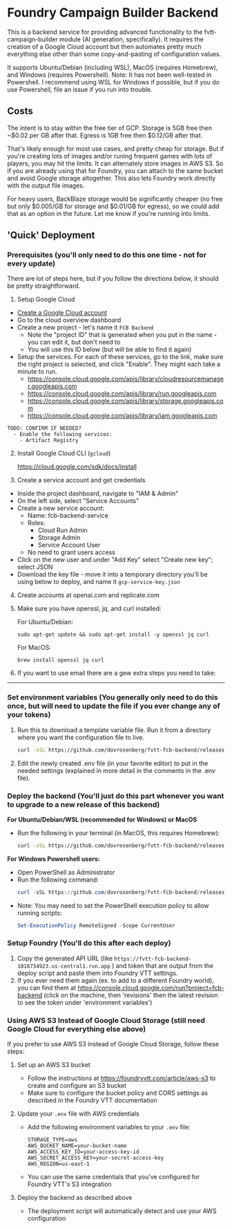# Foundry Campaign Builder Backend

This is a backend service for providing advanced functionality to the fvtt-campaign-builder module (AI generation, specifically).  It requires the creation of a Google Cloud account but then automates
pretty much everything else other than some copy-and-pasting of configuration values.

It supports Ubuntu/Debian (including WSL), MacOS (requires Homebrew), and Windows (requires Powershell).  Note: It has not been well-tested in Powershell.  I recommend using WSL for Windows if possible, but if you do use Powershell, file an issue if you run into trouble.

## Costs
The intent is to stay within the free tier of GCP.  Storage is 5GB free then ~$0.02 per GB after that.  Egress is 1GB free then $0.12/GB after that.

That's likely enough for most use cases, and pretty cheap for storage.  But if you're creating lots of images and/or runing frequent games with lots of players, you may hit the limits.  It can alternately store images in AWS S3.  So if you are already using that for Foundry, you can attach to the same bucket and avoid Google storage altogether.  This also lets Foundry work directly with the output file images.

For heavy users, BackBlaze storage would be significantly cheaper (no free but only $0.005/GB for storage and $0.01/GB for egress), so we could add that as an option in the future.  Let me know
if you're running into limits.



## 'Quick' Deployment
### Prerequisites (you'll only need to do this one time - not for every update)
There are lot of steps here, but if you follow the directions below, it should be pretty straightforward.

1. Setup Google Cloud

  - [Create a Google Cloud account](https://console.cloud.google.com/)
  - Go to the cloud overview dashboard
  - Create a new project - let's name it `FCB Backend`
    - Note the "project ID" that is generated when you put in the name - you can edit it, but don't need to
    - You will use this ID below (but will be able to find it again) 
  - Setup the services.  For each of these services, go to the link, make sure the right project is selected, and
    click "Enable".  They might each take a minute to run.
    - https://console.cloud.google.com/apis/library/cloudresourcemanager.googleapis.com
    - https://console.cloud.google.com/apis/library/run.googleapis.com
    - https://console.cloud.google.com/apis/library/storage.googleapis.com
    - https://console.cloud.google.com/apis/library/iam.googleapis.com

```
TODO: CONFIRM IF NEEDED?
  - Enable the following services:
    - Artifact Registry
```

2. Install Google Cloud CLI (`gcloud`)
    
    https://cloud.google.com/sdk/docs/install

3. Create a service account and get credentials
  - Inside the project dashboard, navigate to "IAM & Admin"
  - On the left side, select "Service Accounts"
  - Create a new service account:
    - Name: fcb-backend-service
    - Roles:
      - Cloud Run Admin
      - Storage Admin
      - Service Account User
    - No need to grant users access
  - Click on the new user and under "Add Key" select "Create new key"; select JSON
  - Download the key file - move it into a temporary directory you'll be using below to deploy, and name it `gcp-service-key.json`

  4. Create accounts at openai.com and replicate.com

  5. Make sure you have openssl, jq, and curl installed:

      For Ubuntu/Debian:
      ```
      sudo apt-get update && sudo apt-get install -y openssl jq curl
      ```

      For MacOS:
      ```
      brew install openssl jq curl
      ```

  6. If you want to use email there are a gew extra steps you need to take:
  ________________
  
### Set environment variables (You generally only need to do this once, but will need to update the file if you ever change any of your tokens)
  
1. Run this to download a template variable file.  Run it from a directory where you want the configuration file to live.
    ```sh
    curl -sSL https://github.com/dovrosenberg/fvtt-fcb-backend/releases/latest/download/env.template -o .env
    ```

2. Edit the newly created .env file (in your favorite editor) to put in the needed settings (explained in more detail in the comments in the .env file).
      
### Deploy the backend (You'll just do this part whenever you want to upgrade to a new release of this backend)

 **For Ubuntu/Debian/WSL (recommended for Windows) or MacOS**
  - Run the following in your terminal (in MacOS, this requires Homebrew):
      ```sh
      curl -sSL https://github.com/dovrosenberg/fvtt-fcb-backend/releases/latest/download/deploy-gcp.sh | bash
    ```
 
**For Windows Powershell users:**

  - Open PowerShell as Administrator
  - Run the following command:
    ```powershell
    curl -sSL https://github.com/dovrosenberg/fvtt-fcb-backend/releases/latest/download/deploy-gcp.ps1 | powershell
    ```
  - Note: You may need to set the PowerShell execution policy to allow running scripts:
    ```powershell
    Set-ExecutionPolicy RemoteSigned -Scope CurrentUser
    ```

### Setup Foundry (You'll do this after each deploy)
1. Copy the generated API URL (like `https://fvtt-fcb-backend-1018734923.us-central1.run.app` ) and token that are output from the deploy script and paste them into Foundry VTT settings.
2. If you ever need them again (ex. to add to a different Foundry world), you can find them at https://console.cloud.google.com/run?project=fcb-backend (click on the machine, then 'revisions' then the latest revision to see the token under 'environment variables')

### Using AWS S3 Instead of Google Cloud Storage (still need Google Cloud for everything else above)

If you prefer to use AWS S3 instead of Google Cloud Storage, follow these steps:

1. Set up an AWS S3 bucket
   - Follow the instructions at https://foundryvtt.com/article/aws-s3 to create and configure an S3 bucket
   - Make sure to configure the bucket policy and CORS settings as described in the Foundry VTT documentation

2. Update your `.env` file with AWS credentials
   - Add the following environment variables to your `.env` file:
     ```
     STORAGE_TYPE=aws
     AWS_BUCKET_NAME=your-bucket-name
     AWS_ACCESS_KEY_ID=your-access-key-id
     AWS_SECRET_ACCESS_KEY=your-secret-access-key
     AWS_REGION=us-east-1
     ```
   - You can use the same credentials that you've configured for Foundry VTT's S3 integration

3. Deploy the backend as described above
   - The deployment script will automatically detect and use your AWS configuration


